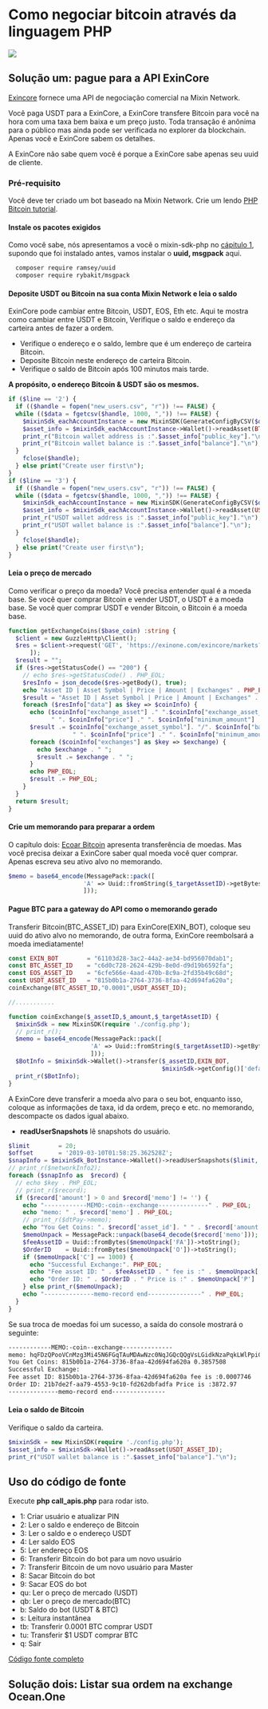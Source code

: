 
# Como negociar bitcoin através da linguagem PHP
![](https://github.com/wenewzhang/mixin_labs-php-bot/raw/master/Bitcoin_php.jpg)

## Solução um: pague para a API ExinCore
[Exincore](https://github.com/exinone/exincore) fornece uma API de negociação comercial na Mixin Network.

Você paga USDT para a ExinCore, a ExinCore transfere Bitcoin para você na hora com uma taxa bem baixa e um preço justo. Toda transação é anônima para o público mas ainda pode ser verificada no explorer da blockchain. Apenas você e ExinCore sabem os detalhes.

A ExinCore não sabe quem você é porque a ExinCore sabe apenas seu uuid de cliente.

### Pré-requisito
Você deve ter criado um bot baseado na Mixin Network. Crie um lendo [PHP Bitcoin tutorial](https://github.com/wenewzhang/mixin_labs-php-bot).

#### Instale os pacotes exigidos
Como você sabe, nós apresentamos a você o mixin-sdk-php no [cápitulo 1](https://github.com/wenewzhang/mixin_labs-php-bot/blob/master/README.md), supondo que foi instalado antes, vamos instalar o **uuid, msgpack** aqui.
```bash
  composer require ramsey/uuid
  composer require rybakit/msgpack
```
#### Deposite USDT ou Bitcoin na sua conta Mixin Network e leia o saldo
ExinCore pode cambiar entre Bitcoin, USDT, EOS, Eth etc. Aqui te mostra como cambiar entre USDT e Bitcoin,
Verifique o saldo e endereço da carteira antes de fazer a ordem.

- Verifique o endereço e o saldo, lembre que é um endereço de carteira Bitcoin.
- Deposite Bitcoin neste endereço de carteira Bitcoin.
- Verifique o saldo de Bitcoin após 100 minutos mais tarde.

**A propósito, o endereço Bitcoin & USDT são os mesmos.**

```php
if ($line == '2') {
  if (($handle = fopen("new_users.csv", "r")) !== FALSE) {
  while (($data = fgetcsv($handle, 1000, ",")) !== FALSE) {
    $mixinSdk_eachAccountInstance = new MixinSDK(GenerateConfigByCSV($data));
    $asset_info = $mixinSdk_eachAccountInstance->Wallet()->readAsset(BTC_ASSET_ID);
    print_r("Bitcoin wallet address is :".$asset_info["public_key"]."\n");
    print_r("Bitcoin wallet balance is :".$asset_info["balance"]."\n");
  }
    fclose($handle);
  } else print("Create user first\n");
}
if ($line == '3') {
  if (($handle = fopen("new_users.csv", "r")) !== FALSE) {
  while (($data = fgetcsv($handle, 1000, ",")) !== FALSE) {
    $mixinSdk_eachAccountInstance = new MixinSDK(GenerateConfigByCSV($data));
    $asset_info = $mixinSdk_eachAccountInstance->Wallet()->readAsset(USDT_ASSET_ID);
    print_r("USDT wallet address is :".$asset_info["public_key"]."\n");
    print_r("USDT wallet balance is :".$asset_info["balance"]."\n");
  }
    fclose($handle);
  } else print("Create user first\n");
}
```
#### Leia o preço de mercado
Como verificar o preço da moeda? Você precisa entender qual é a moeda base. Se você quer comprar Bitcoin e vender USDT, o USDT é a moeda base. Se você quer comprar USDT e vender Bitcoin, o Bitcoin é a moeda base.
```php
function getExchangeCoins($base_coin) :string {
  $client = new GuzzleHttp\Client();
  $res = $client->request('GET', 'https://exinone.com/exincore/markets?base_asset='.$base_coin, [
      ]);
  $result = "";
  if ($res->getStatusCode() == "200") {
    // echo $res->getStatusCode() . PHP_EOL;
    $resInfo = json_decode($res->getBody(), true);
    echo "Asset ID | Asset Symbol | Price | Amount | Exchanges" . PHP_EOL;
    $result = "Asset ID | Asset Symbol | Price | Amount | Exchanges" . PHP_EOL;
    foreach ($resInfo["data"] as $key => $coinInfo) {
      echo ($coinInfo["exchange_asset"] ." ".$coinInfo["exchange_asset_symbol"]. "/". $coinInfo["base_asset_symbol"] .
            " ". $coinInfo["price"] ." ". $coinInfo["minimum_amount"] ."-". $coinInfo["maximum_amount"] . " ");
      $result .= $coinInfo["exchange_asset_symbol"]. "/". $coinInfo["base_asset_symbol"] .
                  " ". $coinInfo["price"] ." ". $coinInfo["minimum_amount"] ."-". $coinInfo["maximum_amount"] . " ";
      foreach ($coinInfo["exchanges"] as $key => $exchange) {
        echo $exchange . " ";
        $result .= $exchange . " ";
      }
      echo PHP_EOL;
      $result .= PHP_EOL;
    }
  }
  return $result;
}
```

#### Crie um memorando para preparar a ordem
O capítulo dois: [Ecoar Bitcoin](https://github.com/wenewzhang/mixin_labs-php-bot/blob/master/README2.md) apresenta transferência de moedas. Mas você precisa deixar a ExinCore saber qual moeda você quer comprar. Apenas escreva seu ativo alvo no memorando.
```php
$memo = base64_encode(MessagePack::pack([
                     'A' => Uuid::fromString($_targetAssetID)->getBytes(),
                     ]));
```
#### Pague BTC para a gateway do API como o memorando gerado
Transferir Bitcoin(BTC_ASSET_ID) para ExinCore(EXIN_BOT), coloque seu uuid do ativo alvo no memorando, de outra forma, ExinCore reembolsará a moeda imediatamente!
```php
const EXIN_BOT        = "61103d28-3ac2-44a2-ae34-bd956070dab1";
const BTC_ASSET_ID    = "c6d0c728-2624-429b-8e0d-d9d19b6592fa";
const EOS_ASSET_ID    = "6cfe566e-4aad-470b-8c9a-2fd35b49c68d";
const USDT_ASSET_ID   = "815b0b1a-2764-3736-8faa-42d694fa620a";
coinExchange(BTC_ASSET_ID,"0.0001",USDT_ASSET_ID);

//...........

function coinExchange($_assetID,$_amount,$_targetAssetID) {
  $mixinSdk = new MixinSDK(require './config.php');
  // print_r();
  $memo = base64_encode(MessagePack::pack([
                       'A' => Uuid::fromString($_targetAssetID)->getBytes(),
                       ]));
  $BotInfo = $mixinSdk->Wallet()->transfer($_assetID,EXIN_BOT,
                                           $mixinSdk->getConfig()['default']['pin'],$_amount,$memo);
  print_r($BotInfo);
}
```
A ExinCore deve transferir a moeda alvo para o seu bot, enquanto isso, coloque as informações de taxa, id da ordem, preço e etc. no memorando, descompacte os dados igual abaixo.
- **readUserSnapshots** lê snapshots do usuário.
```php
$limit        = 20;
$offset       = '2019-03-10T01:58:25.362528Z';
$snapInfo = $mixinSdk_BotInstance->Wallet()->readUserSnapshots($limit, $offset);
// print_r($networkInfo2);
foreach ($snapInfo as  $record) {
  // echo $key . PHP_EOL;
  // print_r($record);
  if ($record['amount'] > 0 and $record['memo'] != '') {
    echo "------------MEMO:-coin--exchange--------------" . PHP_EOL;
    echo "memo: " . $record['memo'] . PHP_EOL;
    // print_r($dtPay->memo);
    echo "You Get Coins: ". $record['asset_id']. " " . $record['amount'] . PHP_EOL;
    $memoUnpack = MessagePack::unpack(base64_decode($record['memo']));
    $feeAssetID = Uuid::fromBytes($memoUnpack['FA'])->toString();
    $OrderID    = Uuid::fromBytes($memoUnpack['O'])->toString();
    if ($memoUnpack['C'] == 1000) {
      echo "Successful Exchange:". PHP_EOL;
      echo "Fee asset ID: " . $feeAssetID . " fee is :" . $memoUnpack['F'] . PHP_EOL;
      echo "Order ID: " . $OrderID . " Price is :" . $memoUnpack['P'] . PHP_EOL;
    } else print_r($memoUnpack);
    echo "--------------memo-record end---------------" . PHP_EOL;
  }
}
```

Se sua troca de moedas foi um sucesso, a saída do console mostrará o seguinte:
```bash
------------MEMO:-coin--exchange--------------
memo: hqFDzQPooVCnMzg3Mi45N6FGqTAuMDAwNzc0NqJGQcQQgVsLGidkNzaPqkLWlPpiCqFUoUahT8QQIbfeL6p5RVOcEP0mLb+t+g==
You Get Coins: 815b0b1a-2764-3736-8faa-42d694fa620a 0.3857508
Successful Exchange:
Fee asset ID: 815b0b1a-2764-3736-8faa-42d694fa620a fee is :0.0007746
Order ID: 21b7de2f-aa79-4553-9c10-fd262dbfadfa Price is :3872.97
--------------memo-record end---------------
```

#### Leia o saldo de Bitcoin
Verifique o saldo da carteira.
```php
$mixinSdk = new MixinSDK(require './config.php');
$asset_info = $mixinSdk->Wallet()->readAsset(USDT_ASSET_ID);
print_r("USDT wallet balance is :".$asset_info["balance"]."\n");
```
## Uso do código de fonte
Execute **php call_apis.php** para rodar isto.

- 1: Criar usuário e atualizar PIN
- 2: Ler o saldo e endereço de Bitcoin
- 3: Ler o saldo e o endereço USDT
- 4: Ler saldo EOS
- 5: Ler endereço EOS
- 6: Transferir Bitcoin do bot para um novo usuário
- 7: Transferir Bitcoin de um novo usuário para Master
- 8: Sacar Bitcoin do bot
- 9: Sacar EOS do bot
- qu: Ler o preço de mercado (USDT)
- qb: Ler o preço de mercado(BTC)
- b: Saldo do bot (USDT & BTC)
- s: Leitura instantânea
- tb: Transferir 0.0001 BTC comprar USDT
- tu: Transferir $1 USDT comprar BTC
- q: Sair

[Código fonte completo](https://github.com/wenewzhang/mixin_labs-php-bot/blob/master/call_apis.php)

## Solução dois: Listar sua ordem na exchange Ocean.One
